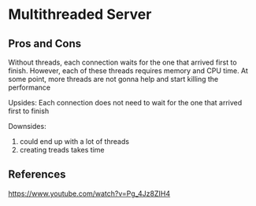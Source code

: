 # Multithreaded Server

## Pros and Cons

Without threads, each connection waits for the one that arrived first to finish.
However, each of these threads requires memory and CPU time. At some point, more threads are not gonna help and start killing the performance

Upsides:
Each connection does not need to wait for the one that arrived first to finish

Downsides:
1. could end up with a lot of threads
2. creating treads takes time

## References

https://www.youtube.com/watch?v=Pg_4Jz8ZIH4

